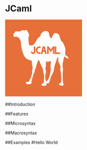 # JCaml
<p><img src="jcaml.png" width="250" height="250"></p>

##Introduction

##Features

##Microsyntax

##Macrosyntax

##Examples
#Hello World
